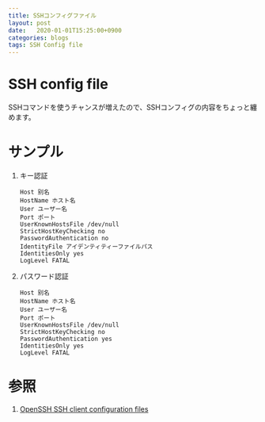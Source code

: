 ```yaml
---
title: SSHコンフィグファイル
layout: post
date:   2020-01-01T15:25:00+0900
categories: blogs
tags: SSH Config file
---
```


# SSH config file

SSHコマンドを使うチャンスが増えたので、SSHコンフィグの内容をちょっと纏めます。

# サンプル

1. キー認証

    ```config
    Host 别名
    HostName ホスト名
    User ユーザー名
    Port ポート
    UserKnownHostsFile /dev/null
    StrictHostKeyChecking no
    PasswordAuthentication no
    IdentityFile アイデンティティーファイルパス
    IdentitiesOnly yes
    LogLevel FATAL
    ```

2. パスワード認証

    ```config
    Host 别名
    HostName ホスト名
    User ユーザー名
    Port ポート
    UserKnownHostsFile /dev/null
    StrictHostKeyChecking no
    PasswordAuthentication yes
    IdentitiesOnly yes
    LogLevel FATAL
    ```

# 参照

1. [OpenSSH SSH client configuration files](https://linux.die.net/man/5/ssh_config)
